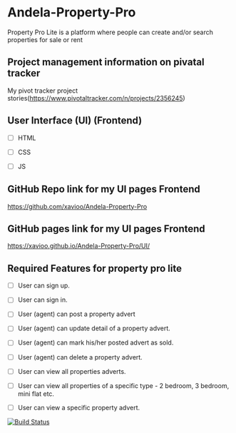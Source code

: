 # Andela-Property-Pro
Property Pro Lite is a platform where people can create and/or search properties for sale or rent

## Project management information on pivatal tracker

My pivot tracker project stories(https://www.pivotaltracker.com/n/projects/2356245)


## User Interface (UI) (Frontend)

- [ ] HTML
- [ ] CSS
- [ ] JS


## GitHub Repo link for my UI pages Frontend

https://github.com/xavioo/Andela-Property-Pro

## GitHub pages link for my UI pages Frontend

https://xavioo.github.io/Andela-Property-Pro/UI/

## Required Features for property pro lite 
- [ ] User can sign up.
- [ ] User can sign in.
- [ ] User (agent) can post a property advert
- [ ] User (agent) can update detail of a property advert.
- [ ] User (agent) can mark his/her posted advert as sold.
- [ ] User (agent) can delete a property advert.
- [ ] User can view all properties adverts.
- [ ] User can view all properties of a specific type - 2 bedroom, 3 bedroom, mini flat etc.
- [ ] User can view a specific property advert.



[![Build Status](https://travis-ci.org/xavioo/Andela-Property-Pro.svg?branch=develop)](https://travis-ci.org/xavioo/Andela-Property-Pro)













